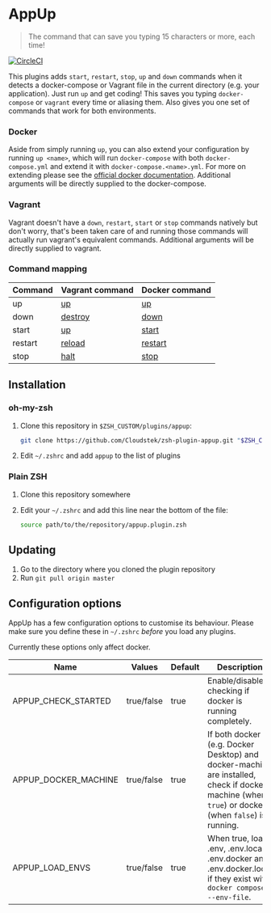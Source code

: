 # AppUp

> The command that can save you typing 15 characters or more, each time!

[![CircleCI](https://circleci.com/gh/Cloudstek/zsh-plugin-appup.svg?style=svg)](https://circleci.com/gh/Cloudstek/zsh-plugin-appup)

This plugins adds `start`, `restart`, `stop`, `up` and `down` commands when it detects a docker-compose or Vagrant file
in the current directory (e.g. your application). Just run `up` and get coding! This saves you typing `docker-compose`
or `vagrant` every time or aliasing them. Also gives you one set of commands that work for both environments.

### Docker

Aside from simply running `up`, you can also extend your configuration by running `up <name>`, which will
run `docker-compose` with both `docker-compose.yml` and extend it with `docker-compose.<name>.yml`. For more on
extending please see the [official docker documentation](https://docs.docker.com/compose/extends). Additional arguments
will be directly supplied to the docker-compose.

### Vagrant

Vagrant doesn't have a `down`, `restart`, `start` or `stop` commands natively but don't worry, that's been taken care of
and running those commands will actually run vagrant's equivalent commands. Additional arguments will be directly
supplied to vagrant.

### Command mapping

| Command | Vagrant command                                            | Docker command                                                |
|---------|------------------------------------------------------------|---------------------------------------------------------------|
| up      | [up](https://www.vagrantup.com/docs/cli/up.html)           | [up](https://docs.docker.com/compose/reference/up/)           |
| down    | [destroy](https://www.vagrantup.com/docs/cli/destroy.html) | [down](https://docs.docker.com/compose/reference/down/)       |
| start   | [up](https://www.vagrantup.com/docs/cli/up.html)           | [start](https://docs.docker.com/compose/reference/start/)     |
| restart | [reload](https://www.vagrantup.com/docs/cli/reload.html)   | [restart](https://docs.docker.com/compose/reference/restart/) |
| stop    | [halt](https://www.vagrantup.com/docs/cli/halt.html)       | [stop](https://docs.docker.com/compose/reference/stop/)       |

## Installation

### oh-my-zsh

1. Clone this repository in `$ZSH_CUSTOM/plugins/appup`:

   ```bash
   git clone https://github.com/Cloudstek/zsh-plugin-appup.git "$ZSH_CUSTOM/plugins/appup"
   ```
2. Edit `~/.zshrc` and add `appup` to the list of plugins

### Plain ZSH

1. Clone this repository somewhere

2. Edit your `~/.zshrc` and add this line near the bottom of the file:

   ```bash
   source path/to/the/repository/appup.plugin.zsh
   ```

## Updating

1. Go to the directory where you cloned the plugin repository
2. Run `git pull origin master`

## Configuration options

AppUp has a few configuration options to customise its behaviour. Please make sure you define these in `~/.zshrc`
*before* you load any plugins.

Currently these options only affect docker.

| Name                 | Values     | Default | Description                                                                                                                                       |
|----------------------|------------|---------|---------------------------------------------------------------------------------------------------------------------------------------------------|
| APPUP_CHECK_STARTED  | true/false | true    | Enable/disable checking if docker is running completely.                                                                                          |
| APPUP_DOCKER_MACHINE | true/false | true    | If both docker (e.g. Docker Desktop) and docker-machine are installed, check if docker-machine (when `true`) or docker (when `false`) is running. |
| APPUP_LOAD_ENVS      | true/false | true    | When true, load .env, .env.local, .env.docker and .env.docker.local if they exist with `docker compose --env-file`.                               | 

